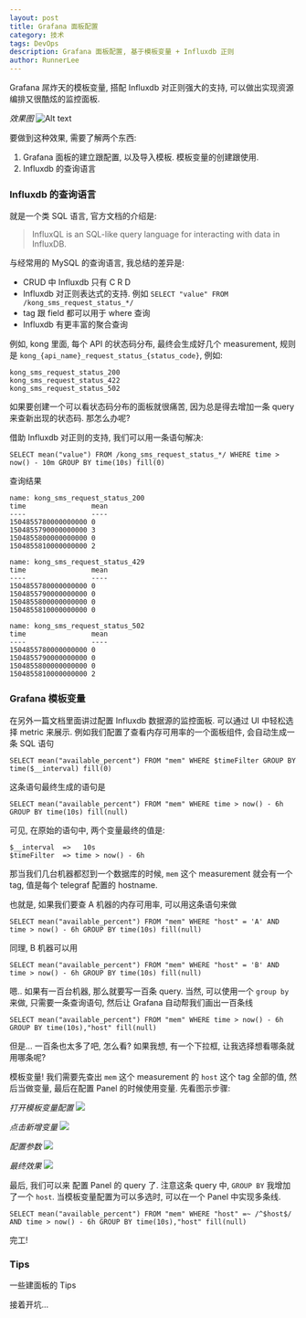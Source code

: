 ```yaml
---
layout: post
title: Grafana 面板配置
category: 技术
tags: DevOps
description: Grafana 面板配置, 基于模板变量 + Influxdb 正则
author: RunnerLee
---
```


Grafana 屌炸天的模板变量, 搭配 Influxdb 对正则强大的支持, 可以做出实现资源编排又很酷炫的监控面板.

*效果图*
![Alt text](/assets/img/2017-09-08/2017-09-08-14-55-115.29.5.144-3000.png)

要做到这种效果, 需要了解两个东西:
1. Grafana 面板的建立跟配置, 以及导入模板. 模板变量的创建跟使用.
2. Influxdb 的查询语言


### Influxdb 的查询语言

就是一个类 SQL 语言, 官方文档的介绍是:

> InfluxQL is an SQL-like query language for interacting with data in InfluxDB.

与经常用的 MySQL 的查询语言, 我总结的差异是:
* CRUD 中 Influxdb 只有 C R D
* Influxdb 对正则表达式的支持. 例如 `SELECT "value" FROM /kong_sms_request_status_*/`
* tag 跟 field 都可以用于 where 查询
* Influxdb 有更丰富的聚合查询

例如, kong 里面, 每个 API 的状态码分布, 最终会生成好几个 measurement, 规则是 `kong_{api_name}_request_status_{status_code}`, 例如:

```
kong_sms_request_status_200
kong_sms_request_status_422
kong_sms_request_status_502
```

如果要创建一个可以看状态码分布的面板就很痛苦, 因为总是得去增加一条 query 来查新出现的状态码. 那怎么办呢?

借助 Influxdb 对正则的支持, 我们可以用一条语句解决:
```
SELECT mean("value") FROM /kong_sms_request_status_*/ WHERE time > now() - 10m GROUP BY time(10s) fill(0)
```

查询结果
```
name: kong_sms_request_status_200
time                mean
----                ----
1504855780000000000 0
1504855790000000000 3
1504855800000000000 0
1504855810000000000 2

name: kong_sms_request_status_429
time                mean
----                ----
1504855780000000000 0
1504855790000000000 0
1504855800000000000 0
1504855810000000000 0

name: kong_sms_request_status_502
time                mean
----                ----
1504855780000000000 0
1504855790000000000 0
1504855800000000000 0
1504855810000000000 2
```

### Grafana 模板变量
在另外一篇文档里面讲过配置 Influxdb 数据源的监控面板. 可以通过 UI 中轻松选择 metric 来展示. 例如我们配置了查看内存可用率的一个面板组件, 会自动生成一条 SQL 语句
```
SELECT mean("available_percent") FROM "mem" WHERE $timeFilter GROUP BY time($__interval) fill(0)
```

这条语句最终生成的语句是
```
SELECT mean("available_percent") FROM "mem" WHERE time > now() - 6h GROUP BY time(10s) fill(null)
```

可见, 在原始的语句中, 两个变量最终的值是:
```
$__interval  =>   10s
$timeFilter  => time > now() - 6h
```

那当我们几台机器都怼到一个数据库的时候, `mem` 这个 measurement 就会有一个 tag, 值是每个 telegraf 配置的 hostname.

也就是, 如果我们要查 A 机器的内存可用率, 可以用这条语句来做
```
SELECT mean("available_percent") FROM "mem" WHERE "host" = 'A' AND time > now() - 6h GROUP BY time(10s) fill(null)
```

同理, B 机器可以用
```
SELECT mean("available_percent") FROM "mem" WHERE "host" = 'B' AND time > now() - 6h GROUP BY time(10s) fill(null)
```

嗯.. 如果有一百台机器, 那么就要写一百条 query. 当然, 可以使用一个 `group by` 来做, 只需要一条查询语句, 然后让 Grafana 自动帮我们画出一百条线

```
SELECT mean("available_percent") FROM "mem" WHERE time > now() - 6h GROUP BY time(10s),"host" fill(null)
```

但是... 一百条也太多了吧, 怎么看? 如果我想, 有一个下拉框, 让我选择想看哪条就用哪条呢?

模板变量! 我们需要先查出 `mem` 这个 measurement 的 `host` 这个 tag 全部的值, 然后当做变量, 最后在配置 Panel 的时候使用变量. 先看图示步骤:

*打开模板变量配置*
![](/assets/img/2017-09-08/DeepinScrot-5939.png)

*点击新增变量*
![](/assets/img/2017-09-08/DeepinScrot-0156.png)

*配置参数*
![](/assets/img/2017-09-08/DeepinScrot-0641.png)

*最终效果*
![](/assets/img/2017-09-08/DeepinScrot-1938.png)

最后, 我们可以来 配置 Panel 的 query 了. 注意这条 query 中, `GROUP BY` 我增加了一个 `host`. 当模板变量配置为可以多选时, 可以在一个 Panel 中实现多条线.
```
SELECT mean("available_percent") FROM "mem" WHERE "host" =~ /^$host$/ AND time > now() - 6h GROUP BY time(10s),"host" fill(null)
```

完工!

### Tips
一些建面板的 Tips

接着开坑...
